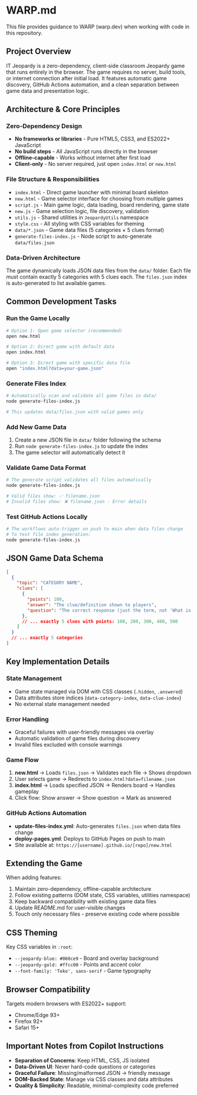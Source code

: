 # WARP.md

This file provides guidance to WARP (warp.dev) when working with code in this repository.

## Project Overview

IT Jeopardy is a zero-dependency, client-side classroom Jeopardy game that runs entirely in the browser. The game requires no server, build tools, or internet connection after initial load. It features automatic game discovery, GitHub Actions automation, and a clean separation between game data and presentation logic.

## Architecture & Core Principles

### Zero-Dependency Design
- **No frameworks or libraries** - Pure HTML5, CSS3, and ES2022+ JavaScript
- **No build steps** - All JavaScript runs directly in the browser
- **Offline-capable** - Works without internet after first load
- **Client-only** - No server required, just open `index.html` or `new.html`

### File Structure & Responsibilities
- `index.html` - Direct game launcher with minimal board skeleton
- `new.html` - Game selector interface for choosing from multiple games  
- `script.js` - Main game logic, data loading, board rendering, game state
- `new.js` - Game selection logic, file discovery, validation
- `utils.js` - Shared utilities in `JeopardyUtils` namespace
- `style.css` - All styling with CSS variables for theming
- `data/*.json` - Game data files (5 categories × 5 clues format)
- `generate-files-index.js` - Node script to auto-generate `data/files.json`

### Data-Driven Architecture
The game dynamically loads JSON data files from the `data/` folder. Each file must contain exactly 5 categories with 5 clues each. The `files.json` index is auto-generated to list available games.

## Common Development Tasks

### Run the Game Locally
```bash
# Option 1: Open game selector (recommended)
open new.html

# Option 2: Direct game with default data
open index.html

# Option 3: Direct game with specific data file
open "index.html?data=your-game.json"
```

### Generate Files Index
```bash
# Automatically scan and validate all game files in data/
node generate-files-index.js

# This updates data/files.json with valid games only
```

### Add New Game Data
1. Create a new JSON file in `data/` folder following the schema
2. Run `node generate-files-index.js` to update the index
3. The game selector will automatically detect it

### Validate Game Data Format
```bash
# The generate script validates all files automatically
node generate-files-index.js

# Valid files show: ✅ filename.json
# Invalid files show: ❌ filename.json - Error details
```

### Test GitHub Actions Locally
```bash
# The workflows auto-trigger on push to main when data files change
# To test file index generation:
node generate-files-index.js
```

## JSON Game Data Schema

```json
[
  {
    "topic": "CATEGORY NAME",
    "clues": [
      {
        "points": 100,
        "answer": "The clue/definition shown to players",
        "question": "The correct response (just the term, not 'What is...')"
      },
      // ... exactly 5 clues with points: 100, 200, 300, 400, 500
    ]
  }
  // ... exactly 5 categories
]
```

## Key Implementation Details

### State Management
- Game state managed via DOM with CSS classes (`.hidden`, `.answered`)
- Data attributes store indices (`data-category-index`, `data-clue-index`)
- No external state management needed

### Error Handling
- Graceful failures with user-friendly messages via overlay
- Automatic validation of game files during discovery
- Invalid files excluded with console warnings

### Game Flow
1. **new.html** → Loads `files.json` → Validates each file → Shows dropdown
2. User selects game → Redirects to `index.html?data=filename.json`
3. **index.html** → Loads specified JSON → Renders board → Handles gameplay
4. Click flow: Show answer → Show question → Mark as answered

### GitHub Actions Automation
- **update-files-index.yml**: Auto-generates `files.json` when data files change
- **deploy-pages.yml**: Deploys to GitHub Pages on push to main
- Site available at: `https://[username].github.io/[repo]/new.html`

## Extending the Game

When adding features:
1. Maintain zero-dependency, offline-capable architecture
2. Follow existing patterns (DOM state, CSS variables, utilities namespace)
3. Keep backward compatibility with existing game data files
4. Update README.md for user-visible changes
5. Touch only necessary files - preserve existing code where possible

## CSS Theming

Key CSS variables in `:root`:
- `--jeopardy-blue: #060ce9` - Board and overlay background
- `--jeopardy-gold: #ffcc00` - Points and accent color
- `--font-family: 'Teko', sans-serif` - Game typography

## Browser Compatibility

Targets modern browsers with ES2022+ support:
- Chrome/Edge 93+
- Firefox 92+
- Safari 15+

## Important Notes from Copilot Instructions

- **Separation of Concerns**: Keep HTML, CSS, JS isolated
- **Data-Driven UI**: Never hard-code questions or categories
- **Graceful Failure**: Missing/malformed JSON → friendly message
- **DOM-Backed State**: Manage via CSS classes and data attributes
- **Quality & Simplicity**: Readable, minimal-complexity code preferred
